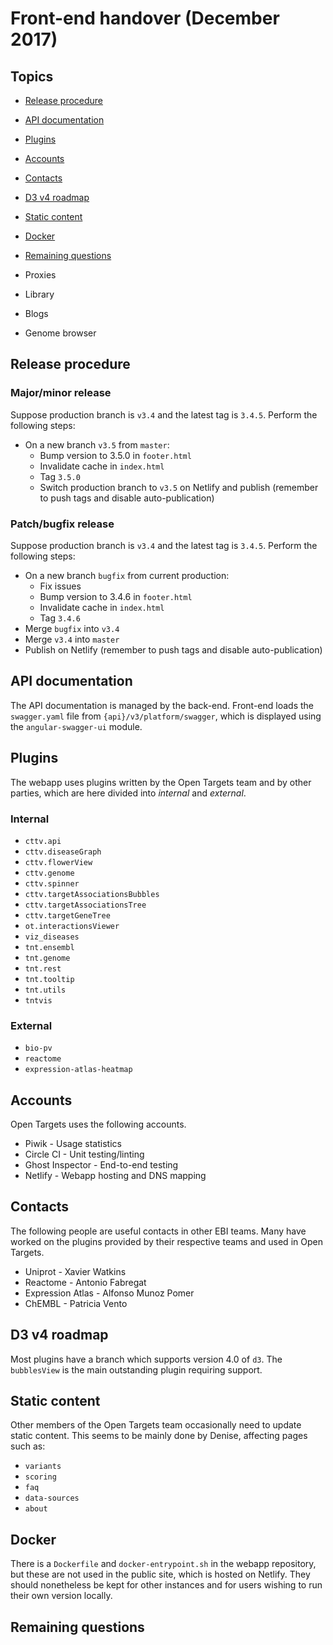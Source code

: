# Front-end handover (December 2017)

## Topics
* [Release procedure](#release-procedure)
* [API documentation](#api-documentation)
* [Plugins](#plugins)
* [Accounts](#accounts)
* [Contacts](#contacts)
* [D3 v4 roadmap](#d3-v4-roadmap)
* [Static content](#static-content)
* [Docker](#docker)
* [Remaining questions](#remaining-questions)

* Proxies
* Library
* Blogs
* Genome browser

## Release procedure
### Major/minor release
Suppose production branch is `v3.4` and the latest tag is `3.4.5`. Perform the following steps:
* On a new branch `v3.5` from `master`:
  * Bump version to 3.5.0 in `footer.html`
  * Invalidate cache in `index.html`
  * Tag `3.5.0`
  * Switch production branch to `v3.5` on Netlify and publish (remember to push tags and disable auto-publication)

### Patch/bugfix release
Suppose production branch is `v3.4` and the latest tag is `3.4.5`. Perform the following steps:
* On a new branch `bugfix` from current production:
  * Fix issues
  * Bump version to 3.4.6 in `footer.html`
  * Invalidate cache in `index.html`
  * Tag `3.4.6`
* Merge `bugfix` into `v3.4`
* Merge `v3.4` into `master`
* Publish on Netlify (remember to push tags and disable auto-publication)

## API documentation
The API documentation is managed by the back-end. Front-end loads the `swagger.yaml` file from `{api}/v3/platform/swagger`, which is displayed using the `angular-swagger-ui` module.

## Plugins
The webapp uses plugins written by the Open Targets team and by other parties, which are here divided into *internal* and *external*.

### Internal
* `cttv.api`
* `cttv.diseaseGraph`
* `cttv.flowerView`
* `cttv.genome`
* `cttv.spinner`
* `cttv.targetAssociationsBubbles`
* `cttv.targetAssociationsTree`
* `cttv.targetGeneTree`
* `ot.interactionsViewer`
* `viz_diseases`
* `tnt.ensembl`
* `tnt.genome`
* `tnt.rest`
* `tnt.tooltip`
* `tnt.utils`
* `tntvis`

### External
* `bio-pv`
* `reactome`
* `expression-atlas-heatmap`

## Accounts
Open Targets uses the following accounts.
  * Piwik - Usage statistics
  * Circle CI - Unit testing/linting
  * Ghost Inspector - End-to-end testing
  * Netlify - Webapp hosting and DNS mapping

## Contacts
The following people are useful contacts in other EBI teams. Many have worked on the plugins provided by their respective teams and used in Open Targets.
* Uniprot - Xavier Watkins
* Reactome - Antonio Fabregat
* Expression Atlas - Alfonso Munoz Pomer
* ChEMBL - Patricia Vento

## D3 v4 roadmap
Most plugins have a branch which supports version 4.0 of `d3`. The `bubblesView` is the main outstanding plugin requiring support.

## Static content
Other members of the Open Targets team occasionally need to update static content. This seems to be mainly done by Denise, affecting pages such as:
* `variants`
* `scoring`
* `faq`
* `data-sources`
* `about`

## Docker
There is a `Dockerfile` and `docker-entrypoint.sh` in the webapp repository, but these are not used in the public site, which is hosted on Netlify. They should nonetheless be kept for other instances and for users wishing to run their own version locally.

## Remaining questions

